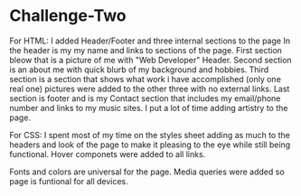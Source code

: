 # Challenge-Two

For HTML:
I added Header/Footer and three internal sections to the page
In the header is my my name and links to sections of the page.
First section bleow that is a picture of me with "Web Developer" Header.
Second section is an about me with quick blurb of my background and hobbies.
Third section is a section that shows what work i have accomplished (only one real one) pictures were added to the other three with no external links.
Last section is footer and is my Contact section that includes my email/phone number and links to my music sites.
I put a lot of time adding artistry to the page.

For CSS:
I spent most of my time on the styles sheet adding as much to the headers and look of the page to make it pleasing to the eye while still being functional.
Hover componets were added to all links.

Fonts and colors are universal for the page.
Media queries were added so page is funtional for all devices.
